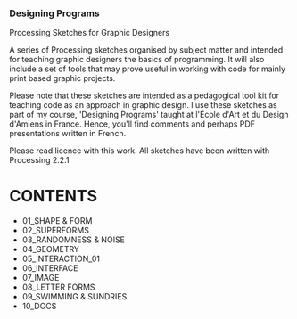 ### Designing Programs
Processing Sketches for Graphic Designers


A series of Processing sketches organised by subject matter and intended for teaching graphic designers the basics of programming. It will also include a set of tools that may prove useful in working with code for mainly print based graphic projects. 

Please note that these sketches are intended as a pedagogical tool kit for teaching code as an approach in graphic design. I use these sketches as part of my course, 'Designing Programs' taught at l'École d'Art et du Design d'Amiens in France. Hence, you'll find comments and perhaps PDF presentations written in French. 

Please read licence with this work. All sketches have been written with Processing 2.2.1 


CONTENTS
========

- 01_SHAPE & FORM
- 02_SUPERFORMS
- 03_RANDOMNESS & NOISE
- 04_GEOMETRY
- 05_INTERACTION_01
- 06_INTERFACE
- 07_IMAGE
- 08_LETTER FORMS
- 09_SWIMMING & SUNDRIES
- 10_DOCS
